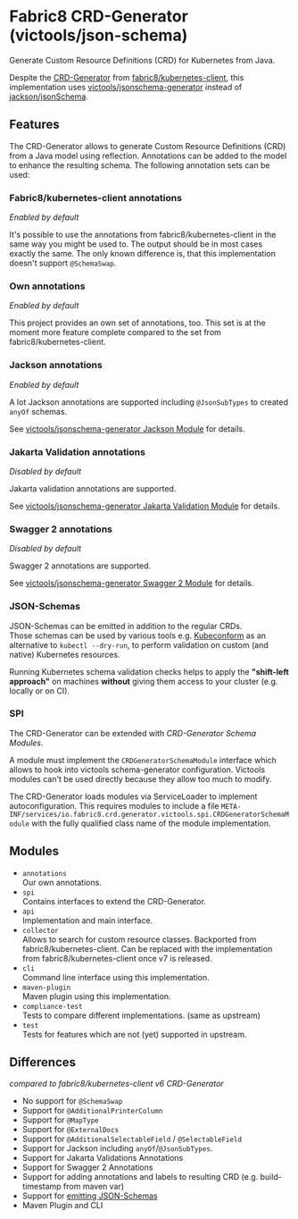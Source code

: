 # Fabric8 CRD-Generator (victools/json-schema)

Generate Custom Resource Definitions (CRD) for Kubernetes from Java.

Despite the [CRD-Generator](https://github.com/fabric8io/kubernetes-client/blob/main/doc/CRD-generator.md)
from [fabric8/kubernetes-client](https://github.com/fabric8io/kubernetes-client), this implementation uses
[victools/jsonschema-generator](https://github.com/victools/jsonschema-generator) instead
of [jackson/jsonSchema](https://github.com/FasterXML/jackson-module-jsonSchema).

## Features

The CRD-Generator allows to generate Custom Resource Definitions (CRD) from a Java model using reflection.
Annotations can be added to the model to enhance the resulting schema.
The following annotation sets can be used:

### Fabric8/kubernetes-client annotations

_Enabled by default_

It's possible to use the annotations from fabric8/kubernetes-client in the same way you might be used to. The output
should be in most cases exactly the same. The only known difference is, that this implementation doesn't support
`@SchemaSwap`.

### Own annotations

_Enabled by default_

This project provides an own set of annotations, too. This set is at the moment more feature complete
compared to the set from fabric8/kubernetes-client. 

### Jackson annotations

_Enabled by default_

A lot Jackson annotations are supported including `@JsonSubTypes` to created `anyOf` schemas.

See [victools/jsonschema-generator Jackson Module](https://victools.github.io/jsonschema-generator/#jackson-module)
for details.

### Jakarta Validation annotations

_Disabled by default_

Jakarta validation annotations are supported.

See [victools/jsonschema-generator Jakarta Validation Module](https://victools.github.io/jsonschema-generator/#jakarta-validation-module)
for details.

### Swagger 2 annotations

_Disabled by default_

Swagger 2 annotations are supported.

See [victools/jsonschema-generator Swagger 2 Module](https://victools.github.io/jsonschema-generator/#swagger-2-module)
for details.

### JSON-Schemas

JSON-Schemas can be emitted in addition to the regular CRDs.  
Those schemas can be used by various tools e.g. [Kubeconform](https://github.com/yannh/kubeconform) as an alternative to
`kubectl --dry-run`,
to perform validation on custom (and native) Kubernetes resources.

Running Kubernetes schema validation checks helps to apply the **"shift-left approach"** on machines **without** giving
them access to your cluster (e.g. locally or on CI).

### SPI

The CRD-Generator can be extended with _CRD-Generator Schema Modules_.

A module must implement the `CRDGeneratorSchemaModule` interface which allows to hook into victools
schema-generator configuration. Victools modules can't be used directly because they allow too much to modify.

The CRD-Generator loads modules via ServiceLoader to implement autoconfiguration.
This requires modules to include a file
`META-INF/services/io.fabric8.crd.generator.victools.spi.CRDGeneratorSchemaModule`
with the fully qualified class name of the module implementation.

## Modules

- `annotations`  
  Our own annotations.
- `spi`  
  Contains interfaces to extend the CRD-Generator.
- `api`  
  Implementation and main interface.
- `collector`  
  Allows to search for custom resource classes. Backported from fabric8/kubernetes-client.
  Can be replaced with the implementation from fabric8/kubernetes-client once v7 is released.
- `cli`  
  Command line interface using this implementation.
- `maven-plugin`  
  Maven plugin using this implementation.
- `compliance-test`  
  Tests to compare different implementations. (same as upstream)
- `test`  
  Tests for features which are not (yet) supported in upstream.

## Differences

_compared to fabric8/kubernetes-client v6 CRD-Generator_

- No support for `@SchemaSwap`
- Support for `@AdditionalPrinterColumn`
- Support for `@MapType`
- Support for `@ExternalDocs`
- Support for `@AdditionalSelectableField` / `@SelectableField`
- Support for Jackson including `anyOf`/`@JsonSubTypes`.
- Support for Jakarta Validations Annotations
- Support for Swagger 2 Annotations
- Support for adding annotations and labels to resulting CRD (e.g. build-timestamp from maven var)
- Support for [emitting JSON-Schemas](#json-schemas)
- Maven Plugin and CLI

